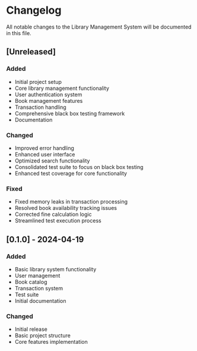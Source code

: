 # Changelog

All notable changes to the Library Management System will be documented in this file.

## [Unreleased]

### Added
- Initial project setup
- Core library management functionality
- User authentication system
- Book management features
- Transaction handling
- Comprehensive black box testing framework
- Documentation

### Changed
- Improved error handling
- Enhanced user interface
- Optimized search functionality
- Consolidated test suite to focus on black box testing
- Enhanced test coverage for core functionality

### Fixed
- Fixed memory leaks in transaction processing
- Resolved book availability tracking issues
- Corrected fine calculation logic
- Streamlined test execution process

## [0.1.0] - 2024-04-19

### Added
- Basic library system functionality
- User management
- Book catalog
- Transaction system
- Test suite
- Initial documentation

### Changed
- Initial release
- Basic project structure
- Core features implementation 